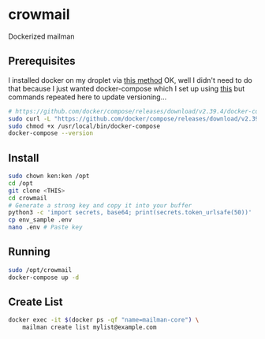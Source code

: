 # crowmail

Dockerized mailman

## Prerequisites

I installed docker on my droplet via [this method](https://www.digitalocean.com/community/tutorials/how-to-install-and-use-docker-on-ubuntu-20-04)
OK, well I didn't need to do that because I just wanted docker-compose which I set up using [this](https://www.digitalocean.com/community/tutorials/how-to-install-and-use-docker-compose-on-ubuntu-20-04) but commands repeated here to update versioning...

```sh
# https://github.com/docker/compose/releases/download/v2.39.4/docker-compose-linux-x86_64
sudo curl -L "https://github.com/docker/compose/releases/download/v2.39.4/docker-compose-$(uname -s | tr '[:upper:]' '[:lower:]')-$(uname -m)" -o /usr/local/bin/docker-compose
sudo chmod +x /usr/local/bin/docker-compose
docker-compose --version
```

## Install

```sh
sudo chown ken:ken /opt
cd /opt
git clone <THIS>
cd crowmail
# Generate a strong key and copy it into your buffer
python3 -c 'import secrets, base64; print(secrets.token_urlsafe(50))'
cp env_sample .env
nano .env # Paste key
```

## Running

```sh
sudo /opt/crowmail
docker-compose up -d
```

## Create List

```sh
docker exec -it $(docker ps -qf "name=mailman-core") \
    mailman create list mylist@example.com
```

